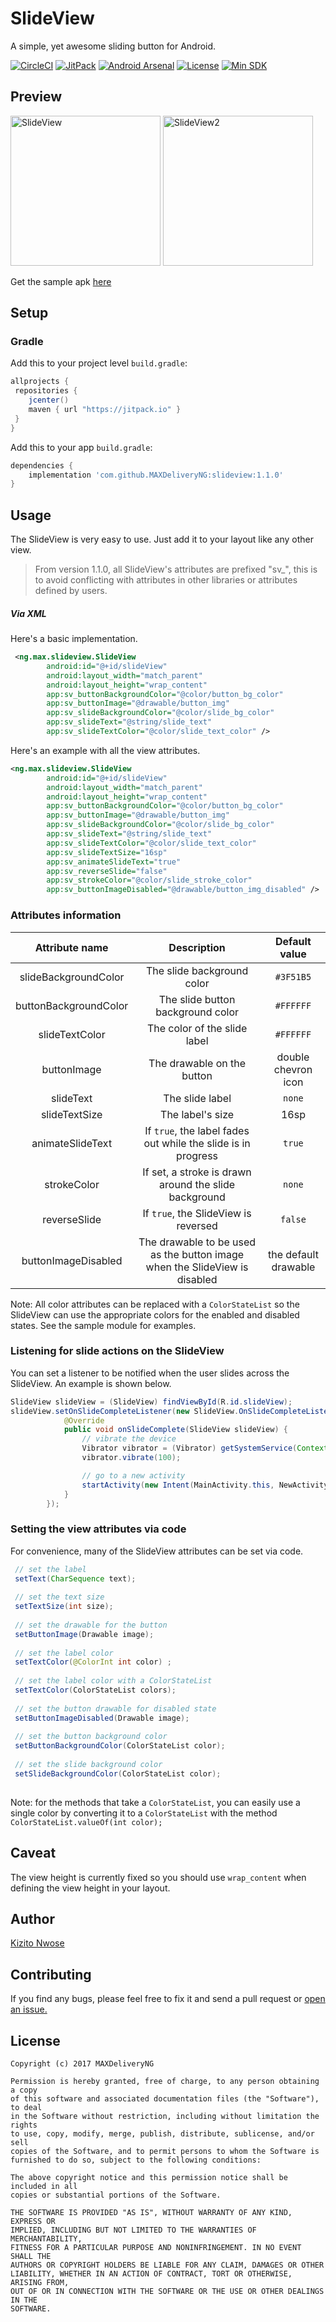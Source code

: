 # SlideView

A simple, yet awesome sliding button for Android.

[![CircleCI](https://circleci.com/gh/MAXDeliveryNG/slideview/tree/master.svg?style=svg)](https://circleci.com/gh/MAXDeliveryNG/slideview/tree/master)
[![JitPack](https://jitpack.io/v/MAXDeliveryNG/slideview.svg)](https://jitpack.io/#MAXDeliveryNG/slideview)
[![Android Arsenal](https://img.shields.io/badge/Android%20Arsenal-SlideView-9C27B0.svg)](https://android-arsenal.com/details/1/5304)
[![License](https://img.shields.io/badge/License-MIT-blue.svg)](https://github.com/MAXDeliveryNG/slideview/blob/master/LICENSE.txt)
[![Min SDK](https://img.shields.io/badge/Min%20SDK-14-e91e63.svg)](https://developer.android.com/about/versions/android-4.0.html)

## Preview

<img src="/art/screenshot_1.png" alt="SlideView" width="240"> <img src="/art/screenshot_2.png" alt="SlideView2" width="240">

Get the sample apk [here](https://github.com/MAXDeliveryNG/slideview/releases/download/1.0.0/sample.apk/)


## Setup

### Gradle

Add this to your project level `build.gradle`:

```groovy
allprojects {
 repositories {
    jcenter()
    maven { url "https://jitpack.io" }
 }
}
```

Add this to your app `build.gradle`:

```groovy
dependencies {
	implementation 'com.github.MAXDeliveryNG:slideview:1.1.0'
}
```

## Usage

The SlideView is very easy to use. Just add it to your layout like any other view. 

> From version 1.1.0, all SlideView's attributes are prefixed "sv_", this 
is to avoid conflicting with attributes in other libraries or attributes defined by users.

##### Via XML

Here's a basic implementation.

```xml
 <ng.max.slideview.SlideView
        android:id="@+id/slideView"
        android:layout_width="match_parent"
        android:layout_height="wrap_content"
        app:sv_buttonBackgroundColor="@color/button_bg_color"
        app:sv_buttonImage="@drawable/button_img"
        app:sv_slideBackgroundColor="@color/slide_bg_color"
        app:sv_slideText="@string/slide_text"
        app:sv_slideTextColor="@color/slide_text_color" />
```

Here's an example with all the view attributes.

```xml
<ng.max.slideview.SlideView
        android:id="@+id/slideView"
        android:layout_width="match_parent"
        android:layout_height="wrap_content"
        app:sv_buttonBackgroundColor="@color/button_bg_color"
        app:sv_buttonImage="@drawable/button_img"
        app:sv_slideBackgroundColor="@color/slide_bg_color"
        app:sv_slideText="@string/slide_text"
        app:sv_slideTextColor="@color/slide_text_color"
        app:sv_slideTextSize="16sp"
        app:sv_animateSlideText="true"
        app:sv_reverseSlide="false"
        app:sv_strokeColor="@color/slide_stroke_color"
        app:sv_buttonImageDisabled="@drawable/button_img_disabled" />

```

### Attributes information

|Attribute name|Description|Default value|
|:-:|:-:|:-:|
|slideBackgroundColor|The slide background color| `#3F51B5` |
|buttonBackgroundColor|The slide button background color| `#FFFFFF`|
|slideTextColor|The color of the slide label |`#FFFFFF`|
|buttonImage|The drawable on the button | double chevron icon |
|slideText|The slide label| `none` |
|slideTextSize|The label's size| 16sp |
|animateSlideText|If `true`, the label fades out while the slide is in progress| `true` |
|strokeColor|If set, a stroke is drawn around the slide background | `none` |
|reverseSlide|If `true`, the SlideView is reversed | `false` |
|buttonImageDisabled| The drawable to be used as the button image when the SlideView is disabled| the default drawable|

Note: All color attributes can be replaced with a `ColorStateList` so the SlideView can use the appropriate colors for the enabled and disabled states. See the sample module for examples. 

### Listening for slide actions on the SlideView

You can set a listener to be notified when the user slides across the SlideView. An example is shown below.

```java
SlideView slideView = (SlideView) findViewById(R.id.slideView);
slideView.setOnSlideCompleteListener(new SlideView.OnSlideCompleteListener() {
            @Override
            public void onSlideComplete(SlideView slideView) {
                // vibrate the device
                Vibrator vibrator = (Vibrator) getSystemService(Context.VIBRATOR_SERVICE);
                vibrator.vibrate(100);

                // go to a new activity
                startActivity(new Intent(MainActivity.this, NewActivity.class));
            }
        });

```


### Setting the view attributes via code

For convenience, many of the SlideView attributes can be set via code.

```java 
 // set the label
 setText(CharSequence text); 
 
 // set the text size
 setTextSize(int size);
 
 // set the drawable for the button
 setButtonImage(Drawable image);
 
 // set the label color
 setTextColor(@ColorInt int color) ;
 
 // set the label color with a ColorStateList
 setTextColor(ColorStateList colors);
 
 // set the button drawable for disabled state
 setButtonImageDisabled(Drawable image);
 
 // set the button background color
 setButtonBackgroundColor(ColorStateList color);
 
 // set the slide background color
 setSlideBackgroundColor(ColorStateList color);
 
```

Note: for the methods that take a `ColorStateList`, you can easily use a single color by converting it to a `ColorStateList` with the method `ColorStateList.valueOf(int color);`

## Caveat 
The view height is currently fixed so you should use `wrap_content` when defining the view height in your layout. 

## Author
[Kizito Nwose](https://github.com/kizitonwose)


## Contributing
If you find any bugs, please feel free to fix it and send a pull request or [open an issue.](https://github.com/MAXDeliveryNG/slideview/issues) 

## License
```
Copyright (c) 2017 MAXDeliveryNG

Permission is hereby granted, free of charge, to any person obtaining a copy
of this software and associated documentation files (the "Software"), to deal
in the Software without restriction, including without limitation the rights
to use, copy, modify, merge, publish, distribute, sublicense, and/or sell
copies of the Software, and to permit persons to whom the Software is
furnished to do so, subject to the following conditions:

The above copyright notice and this permission notice shall be included in all
copies or substantial portions of the Software.

THE SOFTWARE IS PROVIDED "AS IS", WITHOUT WARRANTY OF ANY KIND, EXPRESS OR
IMPLIED, INCLUDING BUT NOT LIMITED TO THE WARRANTIES OF MERCHANTABILITY,
FITNESS FOR A PARTICULAR PURPOSE AND NONINFRINGEMENT. IN NO EVENT SHALL THE
AUTHORS OR COPYRIGHT HOLDERS BE LIABLE FOR ANY CLAIM, DAMAGES OR OTHER
LIABILITY, WHETHER IN AN ACTION OF CONTRACT, TORT OR OTHERWISE, ARISING FROM,
OUT OF OR IN CONNECTION WITH THE SOFTWARE OR THE USE OR OTHER DEALINGS IN THE
SOFTWARE.
```
